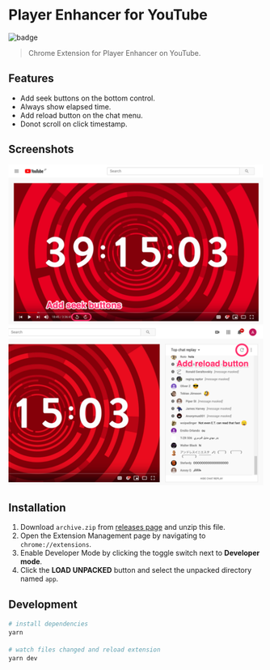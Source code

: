 # Player Enhancer for YouTube

![badge](https://github.com/fiahfy/youtube-player-enhancer/workflows/Web%20Extension%20CI/badge.svg)

> Chrome Extension for Player Enhancer on YouTube.

## Features

- Add seek buttons on the bottom control.
- Always show elapsed time.
- Add reload button on the chat menu.
- Donot scroll on click timestamp.

## Screenshots

![screenshot](.github/img/screenshot1.png)
![screenshot](.github/img/screenshot2.png)

## Installation

1. Download `archive.zip` from [releases page](https://github.com/fiahfy/youtube-player-enhancer/releases) and unzip this file.
2. Open the Extension Management page by navigating to `chrome://extensions`.
3. Enable Developer Mode by clicking the toggle switch next to **Developer mode**.
4. Click the **LOAD UNPACKED** button and select the unpacked directory named `app`.

## Development

```bash
# install dependencies
yarn

# watch files changed and reload extension
yarn dev
```
